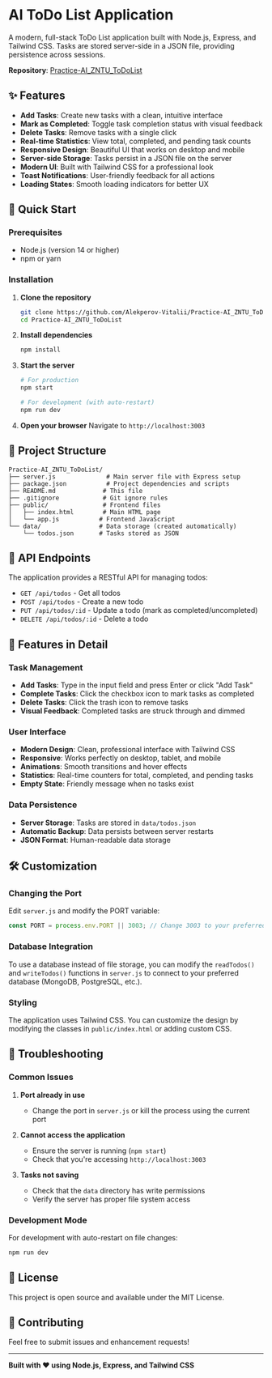 # AI ToDo List Application

A modern, full-stack ToDo List application built with Node.js, Express, and Tailwind CSS. Tasks are stored server-side in a JSON file, providing persistence across sessions.

**Repository**: [Practice-AI_ZNTU_ToDoList](https://github.com/Alekperov-Vitalii/Practice-AI_ZNTU_ToDoList)

## ✨ Features

- **Add Tasks**: Create new tasks with a clean, intuitive interface
- **Mark as Completed**: Toggle task completion status with visual feedback
- **Delete Tasks**: Remove tasks with a single click
- **Real-time Statistics**: View total, completed, and pending task counts
- **Responsive Design**: Beautiful UI that works on desktop and mobile
- **Server-side Storage**: Tasks persist in a JSON file on the server
- **Modern UI**: Built with Tailwind CSS for a professional look
- **Toast Notifications**: User-friendly feedback for all actions
- **Loading States**: Smooth loading indicators for better UX

## 🚀 Quick Start

### Prerequisites

- Node.js (version 14 or higher)
- npm or yarn

### Installation

1. **Clone the repository**
   ```bash
   git clone https://github.com/Alekperov-Vitalii/Practice-AI_ZNTU_ToDoList.git
   cd Practice-AI_ZNTU_ToDoList
   ```

2. **Install dependencies**
   ```bash
   npm install
   ```

3. **Start the server**
   ```bash
   # For production
   npm start
   
   # For development (with auto-restart)
   npm run dev
   ```

4. **Open your browser**
   Navigate to `http://localhost:3003`

## 📁 Project Structure

```
Practice-AI_ZNTU_ToDoList/
├── server.js              # Main server file with Express setup
├── package.json           # Project dependencies and scripts
├── README.md             # This file
├── .gitignore            # Git ignore rules
├── public/               # Frontend files
│   ├── index.html        # Main HTML page
│   └── app.js           # Frontend JavaScript
└── data/                # Data storage (created automatically)
    └── todos.json       # Tasks stored as JSON
```

## 🔧 API Endpoints

The application provides a RESTful API for managing todos:

- `GET /api/todos` - Get all todos
- `POST /api/todos` - Create a new todo
- `PUT /api/todos/:id` - Update a todo (mark as completed/uncompleted)
- `DELETE /api/todos/:id` - Delete a todo

## 🎨 Features in Detail

### Task Management
- **Add Tasks**: Type in the input field and press Enter or click "Add Task"
- **Complete Tasks**: Click the checkbox icon to mark tasks as completed
- **Delete Tasks**: Click the trash icon to remove tasks
- **Visual Feedback**: Completed tasks are struck through and dimmed

### User Interface
- **Modern Design**: Clean, professional interface with Tailwind CSS
- **Responsive**: Works perfectly on desktop, tablet, and mobile
- **Animations**: Smooth transitions and hover effects
- **Statistics**: Real-time counters for total, completed, and pending tasks
- **Empty State**: Friendly message when no tasks exist

### Data Persistence
- **Server Storage**: Tasks are stored in `data/todos.json`
- **Automatic Backup**: Data persists between server restarts
- **JSON Format**: Human-readable data storage

## 🛠️ Customization

### Changing the Port
Edit `server.js` and modify the PORT variable:
```javascript
const PORT = process.env.PORT || 3003; // Change 3003 to your preferred port
```

### Database Integration
To use a database instead of file storage, you can modify the `readTodos()` and `writeTodos()` functions in `server.js` to connect to your preferred database (MongoDB, PostgreSQL, etc.).

### Styling
The application uses Tailwind CSS. You can customize the design by modifying the classes in `public/index.html` or adding custom CSS.

## 🐛 Troubleshooting

### Common Issues

1. **Port already in use**
   - Change the port in `server.js` or kill the process using the current port

2. **Cannot access the application**
   - Ensure the server is running (`npm start`)
   - Check that you're accessing `http://localhost:3003`

3. **Tasks not saving**
   - Check that the `data` directory has write permissions
   - Verify the server has proper file system access

### Development Mode
For development with auto-restart on file changes:
```bash
npm run dev
```

## 📝 License

This project is open source and available under the MIT License.

## 🤝 Contributing

Feel free to submit issues and enhancement requests!

---

**Built with ❤️ using Node.js, Express, and Tailwind CSS**
